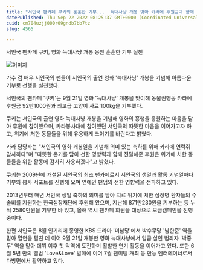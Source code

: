 ```yaml
---
title: "서인국 팬카페 쿠키의 훈훈한 기부...  늑대사냥 개봉 맞아 카라에 후원금과 함께 고양이 사료 기부"
datePublished: Thu Sep 22 2022 08:25:37 GMT+0000 (Coordinated Universal Time)
cuid: cm704uzjj000r09gndb7bb7tz
slug: 4565

---
```



서인국 팬카페 쿠키, 영화 늑대사냥 개봉 응원 훈훈한 기부 실천

![이미지](https://cdn.hashnode.com/res/hashnode/image/upload/v1739257249132/8febc437-c92a-4e0d-9366-0fe39b5a9e50.jpeg)

가수 겸 배우 서인국의 팬들이 서인국의 출연 영화 '늑대사냥' 개봉을 기념해 아름다운 기부로 선행을 실천했다.

서인국의 팬카페 '쿠키'는 9월 21일 영화 '늑대사냥' 개봉을 맞이해 동물권행동 카라에 후원금 92만1000원과 최고급 고양이 사료 100kg을 기부했다.

쿠키는 서인국의 출연 영화 늑대사냥 개봉을 기념해 영화의 흥행을 응원하는 마음을 담아 후원에 참여했으며, 카라봉사대에 참여했던 서인국의 따뜻한 마음을 이어가고자 하고, 위기에 처한 동물들을 위해 유용하게 쓰이기를 바란다고 밝혔다.

카라 담당자는 "서인국의 영화 개봉일을 기념해 의미 있는 축하를 위해 카라에 연락줘 감사하다"며 "따뜻한 온기를 담아 선한 영향력과 함께 전달해준 후원은 위기에 처한 동물들을 위한 활동에 감사히 사용하겠다"고 밝혔다.

쿠키는 2009년에 개설된 서인국의 최초 팬카페로서 서인국의 생일과 활동 기념일마다 기부와 봉사 서포트를 진행해 오며 연예인 팬덤의 선한 영향력을 전파하고 있다.

2013년부터 매년 서인국 생일 축하의 의미를 담아 치료 위기에 처한 심장병 환자들의 수술비를 지원하는 한국심장재단에 후원해 왔으며, 지난해 871만230원을 기부하는 등 누적 2580만원을 기부한 바 있고, 올해 역시 팬카페 회원을 대상으로 모금캠페인을 진행 중이다.

한편 서인국은 8월 인기리에 종영한 KBS 드라마 '미남당'에서 박수무당 '남한준' 역을 맡아 열연을 펼친 데 이어 9월 21일 개봉한 영화 늑대사냥에서 일급 살인 범죄자 '박종두' 역을 맡아 데뷔 이후 첫 악역에 도전하며 활발한 연기 활동을 이어가고 있다. 또한 6월 5년 만의 앨범 'Love&Love' 발매에 이어 7월 팬미팅 개최 등 만능 엔터테이너로서 다방면에서 활약하고 있다.